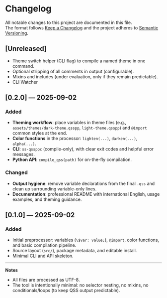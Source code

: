 # Changelog

All notable changes to this project are documented in this file.  
The format follows [Keep a Changelog](https://keepachangelog.com/en/1.1.0/) and the project adheres to [Semantic Versioning](https://semver.org/).

## [Unreleased]
- Theme switch helper (CLI flag) to compile a named theme in one command.
- Optional stripping of all comments in output (configurable).
- Mixins and includes (under evaluation, only if they remain predictable).
- CLI Watcher

## [0.2.0] — 2025-09-02
### Added
- **Theming workflow**: place variables in theme files (e.g., `assets/themes/dark-theme.qsspp`, `light-theme.qsspp`) and `@import` common styles at the end.
- **Color functions** in the processor: `lighten(...)`, `darken(...)`, `alpha(...)`.
- **CLI**: `ss-qssppc` (compile-only), with clear exit codes and helpful error messages.
- **Python API**: `compile_qss(path)` for on-the-fly compilation.

### Changed
- **Output hygiene**: remove variable declarations from the final `.qss` and clean up surrounding variable-only lines.
- **Documentation**: professional README with international English, usage examples, and theming guidance.

## [0.1.0] — 2025-09-02
### Added
- Initial preprocessor: variables (`\$var: value;`), `@import`, color functions, and basic compilation pipeline.
- Source layout (`src/`), package metadata, and editable install.
- Minimal CLI and API skeleton.

---

**Notes**
- All files are processed as UTF-8.
- The tool is intentionally minimal: no selector nesting, no mixins, no conditionals/loops (to keep QSS output predictable).

